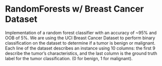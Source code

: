 # RandomForests w/ Breast Cancer Dataset

Implementation of a random forest classifier with an accuracy of ~95% and OOB of 5%. We are using the UCI Breast Cancer Dataset to  perform binary classification on the dataset to determine if a tumor is benign or malignant. Each line of the dataset describes an instance using 10 columns: the first 9 describe the tumor’s characteristics, and the last column is the ground truth label for the tumor classification. (0 for benign, 1 for malignant).
